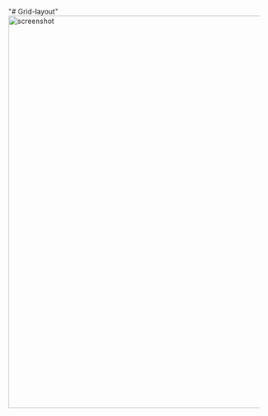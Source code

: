 "# Grid-layout" 
<img width="1735" height="788" alt="screenshot" src="https://github.com/user-attachments/assets/5912a4b6-477d-4d42-b503-3ddf109187b2" />
